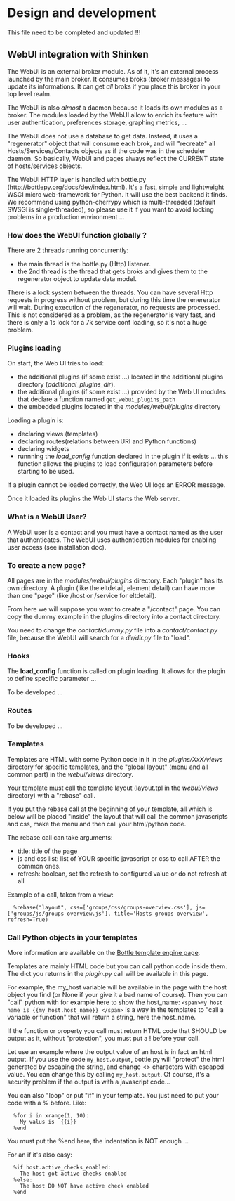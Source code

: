 # Design and development


This file need to be completed and updated !!!


## WebUI integration with Shinken

The WebUI is an external broker module. As of it, it's an external process launched by the main broker. It consumes broks (broker messages) to update its informations. It can get *all* broks if you place this broker in your top level realm.

The WebUI is also *almost* a daemon because it loads its own modules as a broker. The modules loaded by the WebUI allow to enrich its feature with user authentication, preferences storage, graphing metrics, ...

The WebUI does not use a database to get data. Instead, it uses a "regenerator" object that will consume each brok, and will "recreate" all Hosts/Services/Contacts objects as if the code was in the scheduler daemon. So basically, WebUI and pages always reflect the CURRENT state of hosts/services objects.

The WebUI HTTP layer is handled with bottle.py (http://bottlepy.org/docs/dev/index.html). It's a fast, simple and lightweight WSGI micro web-framework for Python. It will use the best backend it finds. We recommend using python-cherrypy which is multi-threaded (default SWSGI is single-threaded), so please use it if you want to avoid locking problems in a production environment ...


### How does the WebUI function globally ? 

There are 2 threads running concurrently:
  * the main thread is the bottle.py (Http) listener. 
  * the 2nd thread is the thread that gets broks and gives them to the regenerator object to update data model.

There is a lock system between the threads. You can have several Http requests in progress without problem, but during this time the renererator will wait. During execution of the regenerator, no requests are processed. This is not considered as a problem, as the regenerator is very fast, and there is only a 1s lock for a 7k service conf loading, so it's not a huge problem.


### Plugins loading

On start, the Web UI tries to load:
- the additional plugins (if some exist ...) located in the additional plugins directory (*additional_plugins_dir*).
- the additional plugins (if some exist ...) provided by the Web UI modules that declare a function named `get_webui_plugins_path`
- the embedded plugins located in the *modules/webui/plugins* directory

Loading a plugin is:
- declaring views (templates)
- declaring routes(relations between URI and Python functions)
- declaring widgets
- runnning the *load_config* function declared in the plugin if it exists ... this function allows the plugins to load configuration parameters before starting to be used.

If a plugin cannot be loaded correctly, the Web UI logs an ERROR message.

Once it loaded its plugins the Web UI starts the Web server.

### What is a WebUI User? 

A WebUI user is a contact and you must have a contact named as the user that authenticates. The WebUI uses authentication modules for enabling user access (see installation doc).


### To create a new page? 

All pages are in the *modules/webui/plugins* directory. Each "plugin" has its own directory. A plugin (like the eltdetail, element detail) can have more than one "page" (like /host or /service for eltdetail).

From here we will suppose you want to create a "/contact" page. You can copy the dummy example in the plugins directory into a contact directory.

You need to change the *contact/dummy.py* file into a *contact/contact.py* file, because the WebUI will search for a *dir/dir.py* file to "load".

### Hooks

 The **load_config** function is called on plugin loading. It allows for the plugin to define specific parameter ...

 To be developed ...

### Routes

 To be developed ...

### Templates 

Templates are HTML with some Python code in it in the *plugins/XxX/views* directory for specific templates, and the "global layout" (menu and all common part) in the *webui/views* directory.

Your template must call the template layout (layout.tpl in the *webui/views* directory) with a "rebase" call.

If you put the rebase call at the beginning of your template, all which is below will be placed "inside" the layout that will call the common javascripts and css, make the menu and then call your html/python code.

The rebase call can take arguments:
  * title: title of the page
  * js and css list: list of YOUR specific javascript or css to call AFTER the common ones.
  * refresh: boolean, set the refresh to configured value or do not refresh at all

Example of a call, taken from a view:
```
  %rebase("layout", css=['groups/css/groups-overview.css'], js=['groups/js/groups-overview.js'], title='Hosts groups overview', refresh=True)
```


### Call Python objects in your templates 

More information are available  on the [Bottle template engine page](http://bottlepy.org/docs/dev/stpl.html).

Templates are mainly HTML code but you can call python code inside them. The dict you returns in the *plugin.py* call will be available in this page.

For example, the my_host variable will be available in the page with the host object you find (or None if your give it a bad name of course). Then you can "call" python with for example here to show the host_name: ``<span>My host name is {{my_host.host_name}} </span>`` is a way in the templates to "call a variable or function" that will return a string, here the host_name. 

If the function or property you call must return HTML code that SHOULD be output as it, without "protection", you must put a ! before your call.

Let use an example where the output value of an host is in fact an html output. If you use the code  ``my_host.output``, bottle.py will "protect" the html generated by escaping the string, and change <> characters with escaped value. You can change this by calling ``my_host.output``. Of course, it's a security problem if the output is with a javascript code...

You can also "loop" or put "if" in your template. You just need to put your code with a % before. Like:

```
  %for i in xrange(1, 10):
    My valus is  {{i}}
  %end
```

You must put the %end here, the indentation is NOT enough ...

For an if it's also easy:

```
  %if host.active_checks_enabled:
    The host got active checks enabled
  %else:
    The host DO NOT have active check enabled
  %end
```